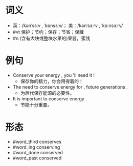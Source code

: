 # 词义
- 英：/kənˈsɜːv , ˈkɒnsɜːv/； 美：/kənˈsɜːrv , ˈkɑːnsɜːrv/
- #vt 保护；节约；保存；节省；保藏
- #n (含有大块或整块水果的)果酱，蜜饯
# 例句
- Conserve your energy , you 'll need it !
	- 保存你的精力，你会用得着的！
- The need to conserve energy for , future generations .
	- 为后代保存能源的必要性。
- It is important to conserve energy .
	- 节能十分重要。
# 形态
- #word_third conserves
- #word_ing conserving
- #word_done conserved
- #word_past conserved

